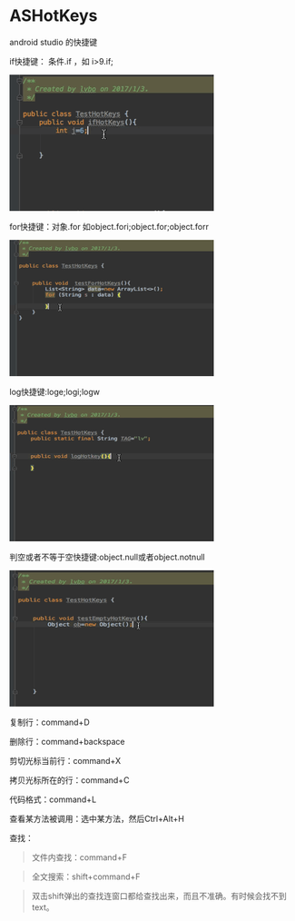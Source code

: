 # ASHotKeys
android studio 的快捷键

if快捷键： 条件.if  ，如  i>9.if;    

![gif](https://github.com/MtelApp/ASHotKeys/raw/master/ifHotKeys.gif "ifHotKeys")

for快捷键：对象.for 如object.fori;object.for;object.forr

![gif](https://github.com/MtelApp/ASHotKeys/raw/master/forHotKeys.gif "forHotKeys")

log快捷键:loge;logi;logw

![gif](https://github.com/MtelApp/ASHotKeys/raw/master/logHotKeys.gif "logHotKeys")

判空或者不等于空快捷键:object.null或者object.notnull

![gif](https://github.com/MtelApp/ASHotKeys/raw/master/nullHotKeys.gif "nullHotKeys")

复制行：command+D

删除行：command+backspace

剪切光标当前行：command+X

拷贝光标所在的行：command+C

代码格式：command+L

查看某方法被调用：选中某方法，然后Ctrl+Alt+H

查找：
>文件内查找：command+F

>全文搜索：shift+command+F

>双击shift弹出的查找连窗口都给查找出来，而且不准确。有时候会找不到text。
